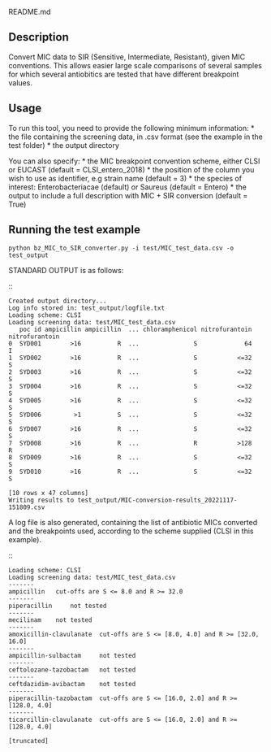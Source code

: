 README.md

Description
-----------

Convert MIC data to SIR (Sensitive, Intermediate, Resistant), given MIC conventions. 
This allows easier large scale comparisons of several samples for which several antiobitics 
are tested that have different breakpoint values.


Usage
-----

To run this tool, you need to provide the following minimum information: 
	* the file containing the screening data, in .csv format (see the example in the test folder)
	* the output directory
    
You can also specify:
    * the MIC breakpoint convention scheme, either CLSI or EUCAST (default = CLSI_entero_2018)
    * the position of the column you wish to use as identifier, e.g strain name (default = 3) 
	* the species of interest: Enterobacteriacae (default) or Saureus (default = Entero)
	* the output to include a full description with MIC + SIR conversion (default = True)


Running the test example
------------------------

```python bz_MIC_to_SIR_converter.py -i test/MIC_test_data.csv -o test_output```

STANDARD OUTPUT is as follows:

::

	Created output directory...
	Log info stored in: test_output/logfile.txt
	Loading scheme: CLSI
	Loading screening data: test/MIC_test_data.csv
	   poc id ampicillin ampicillin  ... chloramphenicol nitrofurantoin nitrofurantoin
	0  SYD001        >16          R  ...               S             64              I
	1  SYD002        >16          R  ...               S           <=32              S
	2  SYD003        >16          R  ...               S           <=32              S
	3  SYD004        >16          R  ...               S           <=32              S
	4  SYD005        >16          R  ...               S           <=32              S
	5  SYD006         >1          S  ...               S           <=32              S
	6  SYD007        >16          R  ...               S           <=32              S
	7  SYD008        >16          R  ...               R           >128              R
	8  SYD009        >16          R  ...               S           <=32              S
	9  SYD010        >16          R  ...               S           <=32              S

	[10 rows x 47 columns]
	Writing results to test_output/MIC-conversion-results_20221117-151809.csv
	
A log file is also generated, containing the list of antibiotic MICs converted and the breakpoints
used, according to the scheme supplied (CLSI in this example).

::

	Loading scheme: CLSI
	Loading screening data: test/MIC_test_data.csv
	-------
	ampicillin	 cut-offs are S <= 8.0 and R >= 32.0
	-------
	piperacillin	 not tested
	-------
	mecilinam	 not tested
	-------
	amoxicillin-clavulanate	 cut-offs are S <= [8.0, 4.0] and R >= [32.0, 16.0]
	-------
	ampicillin-sulbactam	 not tested
	-------
	ceftolozane-tazobactam	 not tested
	-------
	ceftdazidim-avibactam	 not tested
	-------
	piperacillin-tazobactam	 cut-offs are S <= [16.0, 2.0] and R >= [128.0, 4.0]
	-------
	ticarcillin-clavulanate	 cut-offs are S <= [16.0, 2.0] and R >= [128.0, 4.0]

	[truncated]



